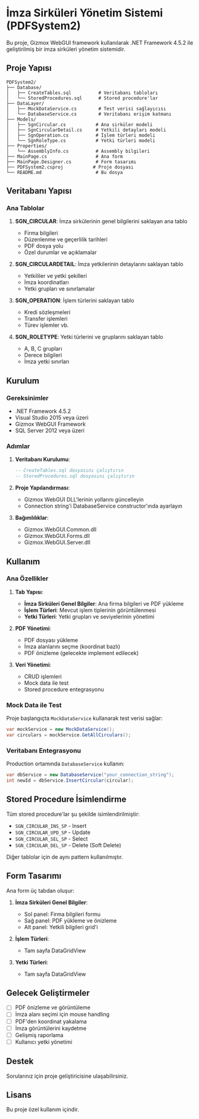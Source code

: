 # İmza Sirküleri Yönetim Sistemi (PDFSystem2)

Bu proje, Gizmox WebGUI framework kullanılarak .NET Framework 4.5.2 ile geliştirilmiş bir imza sirküleri yönetim sistemidir.

## Proje Yapısı

```
PDFSystem2/
├── Database/
│   ├── CreateTables.sql          # Veritabanı tabloları
│   └── StoredProcedures.sql      # Stored procedure'lar
├── DataLayer/
│   ├── MockDataService.cs        # Test verisi sağlayıcısı
│   └── DatabaseService.cs        # Veritabanı erişim katmanı
├── Models/
│   ├── SgnCircular.cs           # Ana sirküler modeli
│   ├── SgnCircularDetail.cs     # Yetkili detayları modeli
│   ├── SgnOperation.cs          # İşlem türleri modeli
│   └── SgnRoleType.cs           # Yetki türleri modeli
├── Properties/
│   └── AssemblyInfo.cs          # Assembly bilgileri
├── MainPage.cs                  # Ana form
├── MainPage.Designer.cs         # Form tasarımı
├── PDFSystem2.csproj           # Proje dosyası
└── README.md                    # Bu dosya
```

## Veritabanı Yapısı

### Ana Tablolar

1. **SGN_CIRCULAR**: İmza sirkülerinin genel bilgilerini saklayan ana tablo
   - Firma bilgileri
   - Düzenlenme ve geçerlilik tarihleri
   - PDF dosya yolu
   - Özel durumlar ve açıklamalar

2. **SGN_CIRCULARDETAIL**: İmza yetkilerinin detaylarını saklayan tablo
   - Yetkililer ve yetki şekilleri
   - İmza koordinatları
   - Yetki grupları ve sınırlamalar

3. **SGN_OPERATION**: İşlem türlerini saklayan tablo
   - Kredi sözleşmeleri
   - Transfer işlemleri
   - Türev işlemler vb.

4. **SGN_ROLETYPE**: Yetki türlerini ve gruplarını saklayan tablo
   - A, B, C grupları
   - Derece bilgileri
   - İmza yetki sınırları

## Kurulum

### Gereksinimler

- .NET Framework 4.5.2
- Visual Studio 2015 veya üzeri
- Gizmox WebGUI Framework
- SQL Server 2012 veya üzeri

### Adımlar

1. **Veritabanı Kurulumu**:
   ```sql
   -- CreateTables.sql dosyasını çalıştırın
   -- StoredProcedures.sql dosyasını çalıştırın
   ```

2. **Proje Yapılandırması**:
   - Gizmox WebGUI DLL'lerinin yollarını güncelleyin
   - Connection string'i DatabaseService constructor'ında ayarlayın

3. **Bağımlılıklar**:
   - Gizmox.WebGUI.Common.dll
   - Gizmox.WebGUI.Forms.dll
   - Gizmox.WebGUI.Server.dll

## Kullanım

### Ana Özellikler

1. **Tab Yapısı**:
   - **İmza Sirküleri Genel Bilgiler**: Ana firma bilgileri ve PDF yükleme
   - **İşlem Türleri**: Mevcut işlem tiplerinin görüntülenmesi
   - **Yetki Türleri**: Yetki grupları ve seviyelerinin yönetimi

2. **PDF Yönetimi**:
   - PDF dosyası yükleme
   - İmza alanlarını seçme (koordinat bazlı)
   - PDF önizleme (gelecekte implement edilecek)

3. **Veri Yönetimi**:
   - CRUD işlemleri
   - Mock data ile test
   - Stored procedure entegrasyonu

### Mock Data ile Test

Proje başlangıçta `MockDataService` kullanarak test verisi sağlar:

```csharp
var mockService = new MockDataService();
var circulars = mockService.GetAllCirculars();
```

### Veritabanı Entegrasyonu

Production ortamında `DatabaseService` kullanın:

```csharp
var dbService = new DatabaseService("your_connection_string");
int newId = dbService.InsertCircular(circular);
```

## Stored Procedure İsimlendirme

Tüm stored procedure'lar şu şekilde isimlendirilmiştir:

- `SGN_CIRCULAR_INS_SP` - Insert
- `SGN_CIRCULAR_UPD_SP` - Update  
- `SGN_CIRCULAR_SEL_SP` - Select
- `SGN_CIRCULAR_DEL_SP` - Delete (Soft Delete)

Diğer tablolar için de aynı pattern kullanılmıştır.

## Form Tasarımı

Ana form üç tabdan oluşur:

1. **İmza Sirküleri Genel Bilgiler**:
   - Sol panel: Firma bilgileri formu
   - Sağ panel: PDF yükleme ve önizleme
   - Alt panel: Yetkili bilgileri grid'i

2. **İşlem Türleri**:
   - Tam sayfa DataGridView

3. **Yetki Türleri**:
   - Tam sayfa DataGridView

## Gelecek Geliştirmeler

- [ ] PDF önizleme ve görüntüleme
- [ ] İmza alanı seçimi için mouse handling
- [ ] PDF'den koordinat yakalama
- [ ] İmza görüntülerini kaydetme
- [ ] Gelişmiş raporlama
- [ ] Kullanıcı yetki yönetimi

## Destek

Sorularınız için proje geliştiricisine ulaşabilirsiniz.

## Lisans

Bu proje özel kullanım içindir. 
